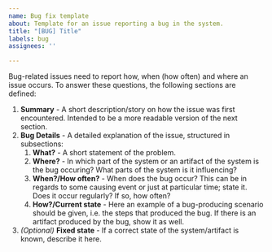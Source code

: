 ```yaml
---
name: Bug fix template
about: Template for an issue reporting a bug in the system.
title: "[BUG] Title"
labels: bug
assignees: ''

---
```


Bug-related issues need to report how, when (how often) and where an issue occurs. To answer these questions, the following sections are defined:

1. **Summary** - A short description/story on how the issue was first encountered. Intended to be a more readable version of the next section.
2. **Bug Details** - A detailed explanation of the issue, structured in subsections:
   1. **What?** - A short statement of the problem.
   2. **Where?** - In which part of the system or an artifact of the system is the bug occuring? What parts of the system is it influencing?
   3. **When?/How often?** - When does the bug occur? This can be in regards to some causing event or just at particular time; state it. Does it occur regularly? If so, how often?
   4. **How?/Current state** - Here an example of a bug-producing scenario should be given, i.e. the steps that produced the bug. If there is an artifact produced by the bug, show it as well.
3. *(Optional)* **Fixed state** - If a correct state of the system/artifact is known, describe it here.
